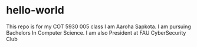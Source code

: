 # hello-world
This repo is for my COT 5930 005 class
I am Aaroha Sapkota.
I am pursuing Bachelors In Computer Science.
I am also President at FAU CyberSecurity Club
